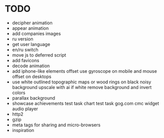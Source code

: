 # TODO

- decipher animation
- appear animation
- add companies images
- ru version
- get user language
- en/ru switch
- move js to deferred script
- add favicons
- decode animation
- add iphone-like elements offset
  use gyroscope on mobile
  and mouse offset on desktops
- use white outlined
  topographic maps or wood rings
  on black noisy background
  upscale with ai
  if white remove background and invert colors
- parallax background
- showcase achievements
  test task chart
  test task gog.com
  cmc widget
  audio player
- http2
- gzip
- meta tags
  for sharing and micro-browsers
- inspiration
  [](https://jmswrnr.com/blog/creating-my-websites-3d-header)
  [](https://cloud.withgoogle.com/nytimes)
